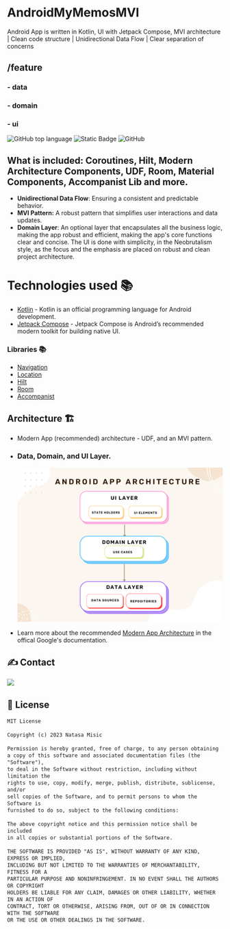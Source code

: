 # AndroidMyMemosMVI
 Android App is written in Kotlin, UI with Jetpack Compose,  MVI architecture | Clean code structure | Unidirectional Data Flow | Clear separation of concerns

## /feature 
### - data
### - domain
### - ui

![GitHub top language](https://img.shields.io/github/languages/top/natasam/ModernArchWeatherApp) ![Static Badge](https://img.shields.io/badge/android-blue?logo=android) ![GitHub](https://img.shields.io/github/license/natasam/ModernArchWeatherApp)


## What is included: Coroutines, Hilt, Modern Architecture Components, UDF, Room, Material Components, Accompanist Lib and more.
* **Unidirectional Data Flow**: Ensuring a consistent and predictable behavior.
* **MVI Pattern:** A robust pattern that simplifies user interactions and data updates.
* **Domain Layer**: An optional layer that encapsulates all the business logic, making the app robust and efficient, making the app's core functions clear and concise.
The UI is done with simplicity, in the Neobrutalism style, as the focus and the emphasis are placed on robust and clean project architecture. 
# Technologies used 📚
- [Kotlin](https://kotlinlang.org/) - Kotlin is an official programming language for Android development.
- [Jetpack Compose](https://developer.android.com/jetpack/compose) - Jetpack Compose is Android’s recommended modern toolkit for building native UI. 

### Libraries 📚


* [Navigation](https://developer.android.com/jetpack/compose/navigation)
* [Location](https://developer.android.com/training/location)
* [Hilt](https://developer.android.com/training/dependency-injection/hilt-android)
* [Room](https://developer.android.com/jetpack/androidx/releases/room)
* [Accompanist](https://google.github.io/accompanist/insets/)
   <br/>
  
## Architecture 🏗️
* Modern App (recommended) architecture - UDF, and an MVI pattern.
* ### Data, Domain, and UI Layer.

   <img src="photos/architecture.png" alt="Android App architecture" width="600">

* Learn more about the recommended [Modern App Architecture](https://developer.android.com/topic/architecture) in the offical Google's documentation.



 ## ✍️ Contact 
<a href="mailto:greencodeinnovations@gmail.com?"><img src="https://img.shields.io/badge/gmail-%23DD0031.svg?&style=for-the-badge&logo=gmail&logoColor=white"/></a>
 <br/>
## 📝 License
```
MIT License

Copyright (c) 2023 Natasa Misic

Permission is hereby granted, free of charge, to any person obtaining
a copy of this software and associated documentation files (the "Software"), 
to deal in the Software without restriction, including without limitation the
rights to use, copy, modify, merge, publish, distribute, sublicense, and/or 
sell copies of the Software, and to permit persons to whom the Software is
furnished to do so, subject to the following conditions:

The above copyright notice and this permission notice shall be included 
in all copies or substantial portions of the Software.

THE SOFTWARE IS PROVIDED "AS IS", WITHOUT WARRANTY OF ANY KIND, EXPRESS OR IMPLIED,
INCLUDING BUT NOT LIMITED TO THE WARRANTIES OF MERCHANTABILITY, FITNESS FOR A 
PARTICULAR PURPOSE AND NONINFRINGEMENT. IN NO EVENT SHALL THE AUTHORS OR COPYRIGHT
HOLDERS BE LIABLE FOR ANY CLAIM, DAMAGES OR OTHER LIABILITY, WHETHER IN AN ACTION OF
CONTRACT, TORT OR OTHERWISE, ARISING FROM, OUT OF OR IN CONNECTION WITH THE SOFTWARE
OR THE USE OR OTHER DEALINGS IN THE SOFTWARE.
```





